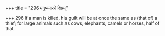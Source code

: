 +++
title = "296 मनुष्यमारणे क्षिप्रम्"

+++
296	If a man is killed, his guilt will be at once the same as (that of) a thief; for large animals such as cows, elephants, camels or horses, half of that.